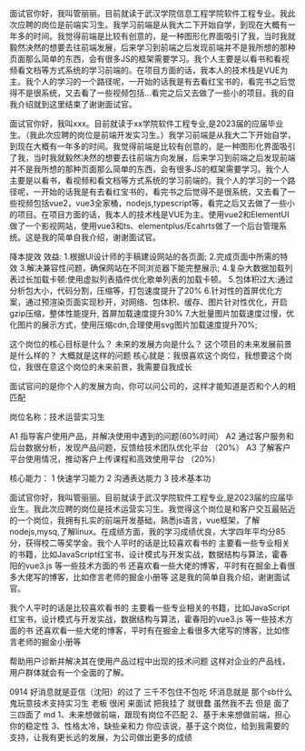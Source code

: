面试官你好，我叫管丽丽。目前就读于武汉学院信息工程学院软件工程专业。我此次应聘的岗位是前端实习生。我学习前端是从我大二下开始自学，到现在大概有一年多的时间。我觉得前端是比较有创意的，是一种图形化界面吸引了我，当时我就毅然决然的想要去往前端发展，后来学习到前端之后发现前端并不是我所想的那种页面那么简单的东西，会有很多JS的框架需要学习。我个人主要是以看书和看视频看文档等方式系统的学习前端的。在项目方面的话，我本人的技术栈是VUE为主。我个人的学习的一个路径呢，一开始的话我是有去看红宝书的，看完书之后觉得不是很系统，又去看了一些视频包括...看完之后又去做了一些小的项目。我的自我介绍就到这里结束了谢谢面试官。

面试官你好，我叫xxx。目前就读于xx学院软件工程专业,是2023届的应届毕业生。（我此次应聘的岗位是前端开发实习生。）我学习前端是从我大二下开始自学，到现在大概有一年多的时间。我觉得前端是比较有创意的，是一种图形化界面吸引了我，当时我就毅然决然的想要去往前端方向发展，后来学习到前端之后发现前端并不是我所想的那种页面那么简单的东西，会有很多JS的框架需要学习。我个人主要是以看书，看视频和看文档等方式系统的学习前端的。我个人的学习的一个路径呢，一开始的话我是有去看红宝书的，看完书之后觉得不是很系统，又去看了一些视频包括vue2，vue3全家桶，nodejs,typescript等，看完之后又去做了一些小的项目。在项目方面的话，我本人的技术栈是VUE为主。使用vue2和ElementUI做了一个影视网站，使用vue3和ts、elementplus/Ecahrts做了一个后台管理系统。这是我的简单自我介绍，谢谢面试官。


降本提效
效益:
1.根据UI设计师的手稿建设网站的各页面;
2.完成页面中所需的特效
3.解决兼容性问题，确保网站在不同浏览器下能完整展示;
4.复杂大数据加载列表过长加载卡顿:使用虚拟列表插件优化歌单列表的加载卡顿。
5.包体积过大:通过分析包大小，代码分割，压缩等，打包速度提升了20%
6.针对性的首屏优化方案，通过预渲染页面实现秒开，对网络、包体积、缓存、图片针对性优化，开启gzip压缩，整体性能提升, 首屏加载速度提升30%
7.大批量图片加载速度过慢，优化图片的展示方式，使用压缩cdn,合理使用svg图片加载速度提升70%;



这个岗位的核心目标是什么？
未来的发展方向是什么？
这个项目的未来发展前景是什么样的？
大概就是这样的问题
核心就是：我很喜欢这个岗位，我想要这个岗位，我很在意这个岗位的未来前景，我需要自我成长

面试官问的是你个人的发展方向，你可以问公司的，这样才能知道是否和个人的相匹配

岗位名称：技术运营实习生

A1 指导客户使用产品，并解决使用中遇到的问题(60%时间） 
A2 通过客户服务和后台数据分析，发现产品问题，反馈给技术团队优化平台 （20%）
A3 了解客户平台使用情况，推动客户上传课程和高效使用平台  （20%）

核心能力：
1 快速学习能力
2 沟通表达能力
3 技术基本功


面试官你好，我叫管丽丽。目前就读于武汉学院软件工程专业,是2023届的应届毕业生。我此次应聘的岗位是技术运营实习生。我觉得这个岗位是和客户交互最贴近的一个岗位，我拥有扎实的前端开发基础，熟悉js语言，vue框架，了解nodejs,mysq,了解linux。在成绩方面，我的学习成绩优良，大学四年平均分85分，获得校二等奖学金。我个人平时的话是比较喜欢看书的 主要看一些专业相关的书籍，比如JavaScript红宝书，设计模式与开发实战，数据结构与算法，霍春阳的vue3.js 等一些技术方面的书 还喜欢看一些大佬的博客，平时有在掘金上看很多大佬写的博客，比如俢言老师的掘金小册等 这是我的简单自我介绍，谢谢面试官。

我个人平时的话是比较喜欢看书的 主要看一些专业相关的书籍，比如JavaScript红宝书，设计模式与开发实战，数据结构与算法，霍春阳的vue3.js 等一些技术方面的书 还喜欢看一些大佬的博客，平时有在掘金上看很多大佬写的博客，比如俢言老师的掘金小册等 

帮助用户诊断并解决其在使用产品过程中出现的技术问题
这样对企业的产品线，用户群体就会有一个全面的了解。






0914 
好消息就是亚信（沈阳）的过了 三千不包住不包吃
坏消息就是 那个sb什么鬼玩意技术支持实习生 老板 很闲 来面试 把我挂了 就很蠢 虽然我不去 但是 面了三四面了 md
1、未来想做前端，跟现有岗位不匹配
2、基于未来想做前端，担心你的稳定性
3、性格太冷，缺些亲和力
你应该说，基于这个岗位，给到我需要的支持，让我有更长远的发展，为公司做出更多的成绩